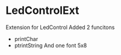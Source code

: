 # LedControlExt
Extension for LedControl
Added 2 funcitons
- printChar
- ptrintString
And one font 5x8
